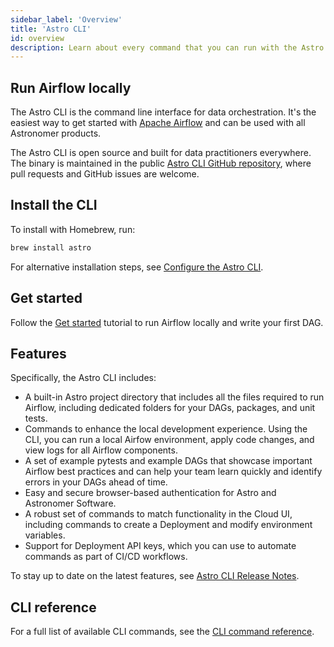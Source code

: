 ```yaml
---
sidebar_label: 'Overview'
title: 'Astro CLI'
id: overview
description: Learn about every command that you can run with the Astro CLI.
---
```


## Run Airflow locally

The Astro CLI is the command line interface for data orchestration. It's the easiest way to get started with [Apache Airflow](https://airflow.apache.org/) and can be used with all Astronomer products.

The Astro CLI is open source and built for data practitioners everywhere. The binary is maintained in the public [Astro CLI GitHub repository](https://github.com/astronomer/astro-cli), where pull requests and GitHub issues are welcome.

## Install the CLI

To install with Homebrew, run:

```sh
brew install astro
```

For alternative installation steps, see [Configure the Astro CLI](configure-cli.md#install-the-astro-cli).

## Get started

Follow the [Get started](get-started.md) tutorial to run Airflow locally and write your first DAG.

## Features

Specifically, the Astro CLI includes:

- A built-in Astro project directory that includes all the files required to run Airflow, including dedicated folders for your DAGs, packages, and unit tests.
- Commands to enhance the local development experience. Using the CLI, you can run a local Airfow environment, apply code changes, and view logs for all Airflow components.
- A set of example pytests and example DAGs that showcase important Airflow best practices and can help your team learn quickly and identify errors in your DAGs ahead of time.
- Easy and secure browser-based authentication for Astro and Astronomer Software.
- A robust set of commands to match functionality in the Cloud UI, including commands to create a Deployment and modify environment variables.
- Support for Deployment API keys, which you can use to automate commands as part of CI/CD workflows.

To stay up to date on the latest features, see [Astro CLI Release Notes](cli/release-notes.md).

## CLI reference

For a full list of available CLI commands, see the [CLI command reference](cli/reference.md).
